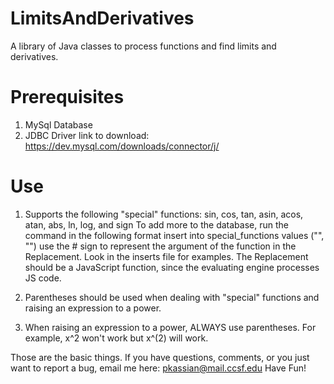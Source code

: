 LimitsAndDerivatives
====================

A library of Java classes to process functions and find limits and derivatives. 

Prerequisites
=============

1) MySql Database
2) JDBC Driver
    link to download: https://dev.mysql.com/downloads/connector/j/
    
Use
===

1) Supports the following "special" functions:
    sin, cos, tan, asin, acos, atan, abs, ln, log, and sign
    To add more to the database, run the command in the following format
        insert into special_functions values ("<Name>", "<Replacement>")
        use the # sign to represent the argument of the function in the Replacement.
	Look in the inserts file for examples.
    The Replacement should be a JavaScript function, since the evaluating engine processes JS code.
        
2) Parentheses should be used when dealing with "special" functions and raising an expression to a power.
3) When raising an expression to a power, ALWAYS use parentheses. For example, x^2 won't work but x^(2) will work.

Those are the basic things.
If you have questions, comments, or you just want to report a bug, email me here: pkassian@mail.ccsf.edu
Have Fun!
